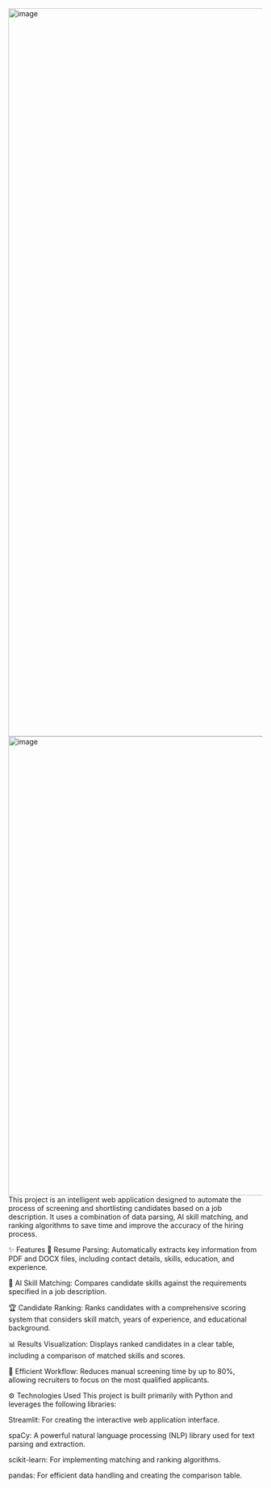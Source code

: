 <img width="2375" height="1442" alt="image" src="https://github.com/user-attachments/assets/f84cd795-0842-4f70-a278-375dd7eb1cd5" />
<img width="2875" height="909" alt="image" src="https://github.com/user-attachments/assets/bf34991a-936b-473e-bd82-d593226e6122" />
This project is an intelligent web application designed to automate the process of screening and shortlisting candidates based on a job description. It uses a combination of data parsing, AI skill matching, and ranking algorithms to save time and improve the accuracy of the hiring process.

✨ Features
📄 Resume Parsing: Automatically extracts key information from PDF and DOCX files, including contact details, skills, education, and experience.

🎯 AI Skill Matching: Compares candidate skills against the requirements specified in a job description.

🏆 Candidate Ranking: Ranks candidates with a comprehensive scoring system that considers skill match, years of experience, and educational background.

📊 Results Visualization: Displays ranked candidates in a clear table, including a comparison of matched skills and scores.

🚀 Efficient Workflow: Reduces manual screening time by up to 80%, allowing recruiters to focus on the most qualified applicants.

⚙️ Technologies Used
This project is built primarily with Python and leverages the following libraries:

Streamlit: For creating the interactive web application interface.

spaCy: A powerful natural language processing (NLP) library used for text parsing and extraction.

scikit-learn: For implementing matching and ranking algorithms.

pandas: For efficient data handling and creating the comparison table.
